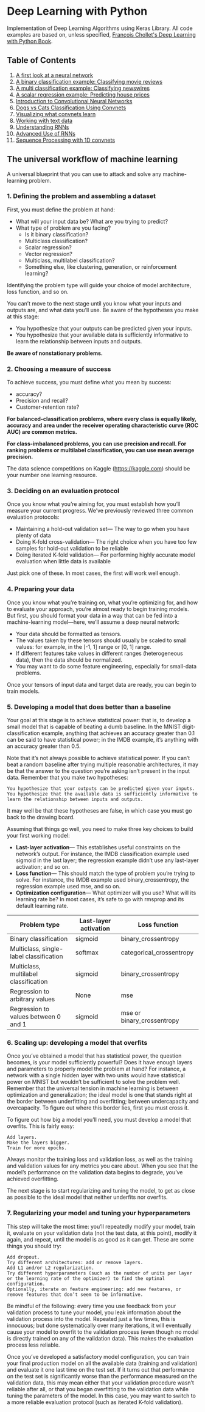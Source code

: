 # Deep Learning with Python
Implementation of Deep Learning Algorithms using Keras Library. All code examples are based on, unless specified, [François Chollet's Deep Learning with Python Book](https://www.manning.com/books/deep-learning-with-python).

## Table of Contents

1. [A first look at a neural network](https://github.com/andersy005/deep-learning/blob/master/01-A-first-look-at-a-neural-network.ipynb)
2. [A binary classification example: Classifying movie reviews](https://github.com/andersy005/deep-learning/blob/master/02-A-Binary-Classification-Example.ipynb)
3. [A multi classification example: Classifying newswires](https://github.com/andersy005/deep-learning/blob/master/03-A-Multiclass-Classification-Example.ipynb)
4. [A scalar regression example: Predicting house prices](https://github.com/andersy005/deep-learning/blob/master/04-A-Regression-Example-Predicting-House-Prices.ipynb)
5. [Introduction to Convolutional Neural Networks](https://github.com/andersy005/deep-learning/blob/master/05-Introdcution-to-convnets.ipynb)
6. [Dogs vs Cats Classification Using Convnets](https://github.com/andersy005/deep-learning/blob/master/06-CatdogNet.ipynb)
7. [Visualizing what convnets learn](https://github.com/andersy005/deep-learning/blob/master/07-visualizing-what-convnets-learn.ipynb)
8. [Working with text data](https://github.com/andersy005/deep-learning/blob/master/08-working-with-text-data.ipynb) 
9. [Understanding RNNs](https://github.com/andersy005/deep-learning/blob/master/09-understanding-recurrent-neural-networks.ipynb)
10. [Advanced Use of RNNs](https://github.com/andersy005/deep-learning/blob/master/10-advanced-use-of-rnn.ipynb)
11. [Sequence Processing with 1D convnets](https://github.com/andersy005/deep-learning/blob/master/11-sequence-processing-with-convnets.ipynb.ipynb)



## The universal workflow of machine learning

A universal blueprint that you can use to attack and solve any machine-learning problem.

### 1. Defining the problem and assembling a dataset

First, you must define the problem at hand:

- What will your input data be? What are you trying to predict? 
- What type of problem are you facing? 
  - Is it binary classification? 
  - Multiclass classification? 
  - Scalar regression? 
  - Vector regression? 
  - Multiclass, multilabel classification? 
  - Something else, like clustering, generation, or reinforcement learning? 
  
Identifying the problem type will guide your choice of model architecture, loss function, and so on.

You can’t move to the next stage until you know what your inputs and outputs are, and what data you’ll use. Be aware of the hypotheses you make at this stage:

- You hypothesize that your outputs can be predicted given your inputs.
- You hypothesize that your available data is sufficiently informative to learn the relationship between inputs and outputs.

**Be aware of nonstationary problems.**

### 2. Choosing a measure of success

To achieve success, you must define what you mean by success:
 - accuracy? 
 - Precision and recall? 
 - Customer-retention rate? 

**For balanced-classification problems, where every class is equally likely, accuracy and area under the receiver operating characteristic curve (ROC AUC) are common metrics.** 

**For class-imbalanced problems, you can use precision and recall. For ranking problems or multilabel classification, you can use mean average precision.** 


The data science competitions on Kaggle (https://kaggle.com) should be your number one learning resource.

### 3. Deciding on an evaluation protocol

Once you know what you’re aiming for, you must establish how you’ll measure your current progress. We’ve previously reviewed three common evaluation protocols:

- Maintaining a hold-out validation set— The way to go when you have plenty of data
- Doing K-fold cross-validation— The right choice when you have too few samples for hold-out validation to be reliable
- Doing iterated K-fold validation— For performing highly accurate model evaluation when little data is available

Just pick one of these. In most cases, the first will work well enough.

### 4. Preparing your data

Once you know what you’re training on, what you’re optimizing for, and how to evaluate your approach, you’re almost ready to begin training models. But first, you should format your data in a way that can be fed into a machine-learning model—here, we’ll assume a deep neural network:

- Your data should be formatted as tensors.
- The values taken by these tensors should usually be scaled to small values: for example, in the [-1, 1] range or [0, 1] range.
- If different features take values in different ranges (heterogeneous data), then the data should be normalized.
- You may want to do some feature engineering, especially for small-data problems.

Once your tensors of input data and target data are ready, you can begin to train models.


### 5. Developing a model that does better than a baseline

Your goal at this stage is to achieve statistical power: that is, to develop a small model that is capable of beating a dumb baseline. In the MNIST digit-classification example, anything that achieves an accuracy greater than 0.1 can be said to have statistical power; in the IMDB example, it’s anything with an accuracy greater than 0.5.

Note that it’s not always possible to achieve statistical power. If you can’t beat a random baseline after trying multiple reasonable architectures, it may be that the answer to the question you’re asking isn’t present in the input data. Remember that you make two hypotheses:

    You hypothesize that your outputs can be predicted given your inputs.
    You hypothesize that the available data is sufficiently informative to learn the relationship between inputs and outputs.

It may well be that these hypotheses are false, in which case you must go back to the drawing board.

Assuming that things go well, you need to make three key choices to build your first working model:

- **Last-layer activation**— This establishes useful constraints on the network’s output. For instance, the IMDB classification example used sigmoid in the last layer; the regression example didn’t use any last-layer activation; and so on.
- **Loss function**— This should match the type of problem you’re trying to solve. For instance, the IMDB example used binary_crossentropy, the regression example used mse, and so on.
- **Optimization configuration**— What optimizer will you use? What will its learning rate be? In most cases, it’s safe to go with rmsprop and its default learning rate.

| Problem  type                           | Last-layer activation | Loss function              |
|-----------------------------------------|-----------------------|----------------------------|
| Binary classification                   | sigmoid               | binary_crossentropy        |
| Multiclass, single-label classification | softmax               | categorical_crossentropy   |
| Multiclass, multilabel classification   | sigmoid               | binary_crossentropy        |
| Regression to arbitrary values          | None                  | mse                        |
| Regression to values between 0 and 1    | sigmoid               | mse or binary_crossentropy |


### 6. Scaling up: developing a model that overfits

Once you’ve obtained a model that has statistical power, the question becomes, is your model sufficiently powerful? Does it have enough layers and parameters to properly model the problem at hand? For instance, a network with a single hidden layer with two units would have statistical power on MNIST but wouldn’t be sufficient to solve the problem well. Remember that the universal tension in machine learning is between optimization and generalization; the ideal model is one that stands right at the border between underfitting and overfitting; between undercapacity and overcapacity. To figure out where this border lies, first you must cross it.

To figure out how big a model you’ll need, you must develop a model that overfits. This is fairly easy:

    Add layers.
    Make the layers bigger.
    Train for more epochs.

Always monitor the training loss and validation loss, as well as the training and validation values for any metrics you care about. When you see that the model’s performance on the validation data begins to degrade, you’ve achieved overfitting.

The next stage is to start regularizing and tuning the model, to get as close as possible to the ideal model that neither underfits nor overfits.

### 7. Regularizing your model and tuning your hyperparameters

This step will take the most time: you’ll repeatedly modify your model, train it, evaluate on your validation data (not the test data, at this point), modify it again, and repeat, until the model is as good as it can get. These are some things you should try:

    Add dropout.
    Try different architectures: add or remove layers.
    Add L1 and/or L2 regularization.
    Try different hyperparameters (such as the number of units per layer or the learning rate of the optimizer) to find the optimal configuration.
    Optionally, iterate on feature engineering: add new features, or remove features that don’t seem to be informative.

Be mindful of the following: every time you use feedback from your validation process to tune your model, you leak information about the validation process into the model. Repeated just a few times, this is innocuous; but done systematically over many iterations, it will eventually cause your model to overfit to the validation process (even though no model is directly trained on any of the validation data). This makes the evaluation process less reliable.

Once you’ve developed a satisfactory model configuration, you can train your final production model on all the available data (training and validation) and evaluate it one last time on the test set. If it turns out that performance on the test set is significantly worse than the performance measured on the validation data, this may mean either that your validation procedure wasn’t reliable after all, or that you began overfitting to the validation data while tuning the parameters of the model. In this case, you may want to switch to a more reliable evaluation protocol (such as iterated K-fold validation).
